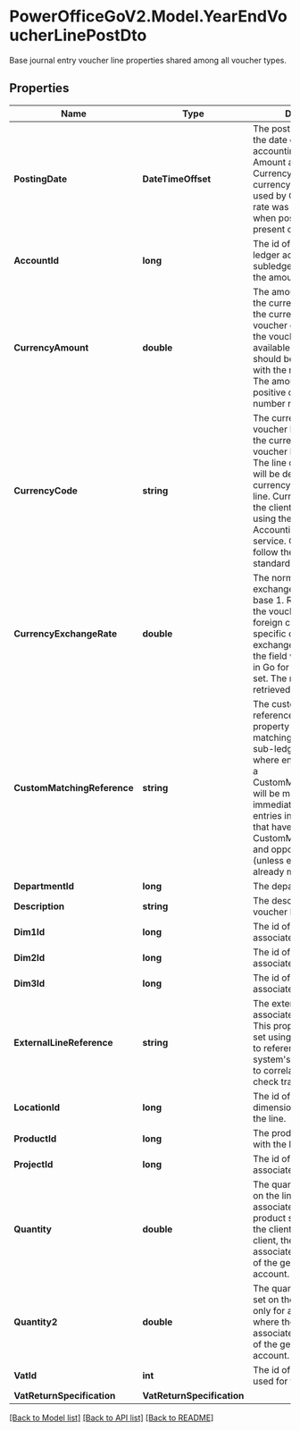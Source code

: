 # PowerOfficeGoV2.Model.YearEndVoucherLinePostDto
Base journal entry voucher line properties shared among all voucher types.

## Properties

Name | Type | Description | Notes
------------ | ------------- | ------------- | -------------
**PostingDate** | **DateTimeOffset** | The posting date.  This is the date of effect in the accounting system for the Amount and CurrencyAmount (also the currency  conversion date used by Go if the currency rate was not set explicit when posted).  Always present on transactions. | 
**AccountId** | **long** | The id of the general ledger account or the subledger account to post the amount. | 
**CurrencyAmount** | **double** | The amount on the line, in the currency specified by the currency code of the voucher or the currency of the voucher line if available.  Gross amounts should be provided, along with the relevant vat code. The amount must be a positive or negative number not 0. | [optional] 
**CurrencyCode** | **string** | The currency code of the voucher line. Will inherit the currency code of the voucher head if not set.  The line currency amounts will be determined in the currency specified on the line. Currencies active on the  client can be queried using the AccountingSettings service. Currency codes follow the ISO4217 standard. | [optional] 
**CurrencyExchangeRate** | **double** | The normalized currency exchange rate. Always base 1.                Relevant to set if the voucher line have a foreign currency with a specific currency exchange rate.  If not set, the field will inherit the rate in Go for the posting date set. The rates in Go are retrieved  from ECB via api. | [optional] 
**CustomMatchingReference** | **string** | The custom matching reference of the line. This property may be used for matching purposes on sub-ledger  accounts, where entries posted with a CustomMatchingReference will be matched immediately with existing entries  in the sub-ledger that have the same CustomMatchingReference and opposite amount (unless existing entries are  already matched out). | [optional] 
**DepartmentId** | **long** | The department Id. | [optional] 
**Description** | **string** | The description of the voucher line. | [optional] 
**Dim1Id** | **long** | The id of the dimension 1 associated with the line. | [optional] 
**Dim2Id** | **long** | The id of the dimension 2 associated with the line. | [optional] 
**Dim3Id** | **long** | The id of the dimension 3 associated with the line. | [optional] 
**ExternalLineReference** | **string** | The external line reference associated with the line. This property can only be set using the api, in order  to reference the external system&#39;s line. Can be used to correlate/duplicate check transactions. | [optional] 
**LocationId** | **long** | The id of the location dimension associated with the line. | [optional] 
**ProductId** | **long** | The product id associated with the line. | [optional] 
**ProjectId** | **long** | The id of the project associated with the line. | [optional] 
**Quantity** | **double** | The quantity dimension set on the line.  Usually associated with the product set on the line.  If the client is an agriculture client, the quantity is associated with the unit1 of the general ledger account. | [optional] 
**Quantity2** | **double** | The quantity2 dimension set on the line.  Relevant only for agriculture clients, where the quantity2 is associated with the unit2 of the general ledger account. | [optional] 
**VatId** | **int** | The id of the vat code used for the credit entry. | 
**VatReturnSpecification** | **VatReturnSpecification** |  | [optional] 

[[Back to Model list]](../../README.md#documentation-for-models) [[Back to API list]](../../README.md#documentation-for-api-endpoints) [[Back to README]](../../README.md)

